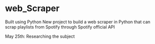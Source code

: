 # web_Scraper
Built using Python
New project to build a web scraper in Python that can scrap playlists from Spotify through Spotify official API

May 25th:
Researching the subject 
